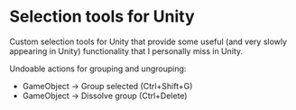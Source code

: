 # Selection tools for Unity
Custom selection tools for Unity that provide some useful (and very slowly appearing in Unity) functionality that I personally miss in Unity.

Undoable actions for grouping and ungrouping:

* GameObject -> Group selected (Ctrl+Shift+G)
* GameObject -> Dissolve group (Ctrl+Delete)
